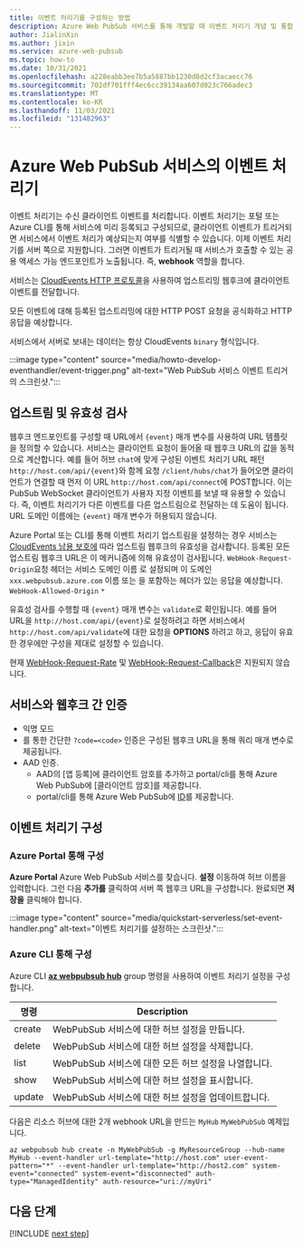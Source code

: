 ```yaml
---
title: 이벤트 처리기를 구성하는 방법
description: Azure Web PubSub 서비스를 통해 개발할 때 이벤트 처리기 개념 및 통합 소개에 대한 지침입니다.
author: JialinXin
ms.author: jixin
ms.service: azure-web-pubsub
ms.topic: how-to
ms.date: 10/31/2021
ms.openlocfilehash: a228eabb3ee7b5a5887bb1230d8d2cf3acaecc76
ms.sourcegitcommit: 702df701fff4ec6cc39134aa607d023c766adec3
ms.translationtype: MT
ms.contentlocale: ko-KR
ms.lasthandoff: 11/03/2021
ms.locfileid: "131482963"
---
```

# <a name="event-handler-in-azure-web-pubsub-service"></a>Azure Web PubSub 서비스의 이벤트 처리기

이벤트 처리기는 수신 클라이언트 이벤트를 처리합니다. 이벤트 처리기는 포털 또는 Azure CLI를 통해 서비스에 미리 등록되고 구성되므로, 클라이언트 이벤트가 트리거되면 서비스에서 이벤트 처리가 예상되는지 여부를 식별할 수 있습니다. 이제 이벤트 처리기를 서버 쪽으로 지원합니다. 그러면 이벤트가 트리거될 때 서비스가 호출할 수 있는 공용 액세스 가능 엔드포인트가 노출됩니다. 즉, **webhook** 역할을 합니다. 

서비스는 [CloudEvents HTTP 프로토콜](https://github.com/cloudevents/spec/blob/v1.0.1/http-protocol-binding.md)을 사용하여 업스트리밍 웹후크에 클라이언트 이벤트를 전달합니다.

모든 이벤트에 대해 등록된 업스트리밍에 대한 HTTP POST 요청을 공식화하고 HTTP 응답을 예상합니다. 

서비스에서 서버로 보내는 데이터는 항상 CloudEvents `binary` 형식입니다.

:::image type="content" source="media/howto-develop-eventhandler/event-trigger.png" alt-text="Web PubSub 서비스 이벤트 트리거의 스크린샷.":::

## <a name="upstream-and-validation"></a>업스트림 및 유효성 검사

웹후크 엔드포인트를 구성할 때 URL에서 `{event}` 매개 변수를 사용하여 URL 템플릿을 정의할 수 있습니다. 서비스는 클라이언트 요청이 들어올 때 웹후크 URL의 값을 동적으로 계산합니다. 예를 들어 허브 `chat`에 맞게 구성된 이벤트 처리기 URL 패턴 `http://host.com/api/{event}`와 함께 요청 `/client/hubs/chat`가 들어오면 클라이언트가 연결할 때 먼저 이 URL `http://host.com/api/connect`에 POST합니다. 이는 PubSub WebSocket 클라이언트가 사용자 지정 이벤트를 보낼 때 유용할 수 있습니다. 즉, 이벤트 처리기가 다른 이벤트를 다른 업스트림으로 전달하는 데 도움이 됩니다. URL 도메인 이름에는 `{event}` 매개 변수가 허용되지 않습니다.

Azure Portal 또는 CLI를 통해 이벤트 처리기 업스트림을 설정하는 경우 서비스는 [CloudEvents 남용 보호에](https://github.com/cloudevents/spec/blob/v1.0/http-webhook.md#4-abuse-protection) 따라 업스트림 웹후크의 유효성을 검사합니다. 등록된 모든 업스트림 웹후크 URL은 이 메커니즘에 의해 유효성이 검사됩니다. `WebHook-Request-Origin`요청 헤더는 서비스 도메인 이름 로 설정되며 이 도메인 `xxx.webpubsub.azure.com` 이름 또는 을 포함하는 헤더가 있는 응답을 예상합니다. `WebHook-Allowed-Origin` `*`

유효성 검사를 수행할 때 `{event}` 매개 변수는 `validate`로 확인됩니다. 예를 들어 URL을 `http://host.com/api/{event}`로 설정하려고 하면 서비스에서 `http://host.com/api/validate`에 대한 요청을 **OPTIONS** 하려고 하고, 응답이 유효한 경우에만 구성을 제대로 설정할 수 있습니다.

현재 [WebHook-Request-Rate](https://github.com/cloudevents/spec/blob/v1.0/http-webhook.md#414-webhook-request-rate) 및 [WebHook-Request-Callback](https://github.com/cloudevents/spec/blob/v1.0/http-webhook.md#413-webhook-request-callback)은 지원되지 않습니다.

## <a name="authentication-between-service-and-webhook"></a>서비스와 웹후크 간 인증

- 익명 모드
- 를 통한 간단한 `?code=<code>` 인증은 구성된 웹후크 URL을 통해 쿼리 매개 변수로 제공됩니다.
- AAD 인증. 
   - AAD의 [앱 등록]에 클라이언트 암호를 추가하고 portal/cli를 통해 Azure Web PubSub에 [클라이언트 암호]를 제공합니다.
   - portal/cli를 통해 Azure Web PubSub에 [ID](../app-service/overview-managed-identity.md?tabs=dotnet)를 제공합니다.

## <a name="configure-event-handler"></a>이벤트 처리기 구성

### <a name="configure-through-azure-portal"></a>Azure Portal 통해 구성

**Azure Portal** Azure Web PubSub 서비스를 찾습니다. **설정** 이동하여 허브 이름을 입력합니다. 그런 다음 **추가를** 클릭하여 서버 쪽 웹후크 URL을 구성합니다. 완료되면 **저장을** 클릭해야 합니다.

:::image type="content" source="media/quickstart-serverless/set-event-handler.png" alt-text="이벤트 처리기를 설정하는 스크린샷.":::

### <a name="configure-through-azure-cli"></a>Azure CLI 통해 구성

Azure CLI [**az webpubsub hub**](/cli/azure/webpubsub/hub) group 명령을 사용하여 이벤트 처리기 설정을 구성합니다.

명령 | Description
--|--
create | WebPubSub 서비스에 대한 허브 설정을 만듭니다.
delete | WebPubSub 서비스에 대한 허브 설정을 삭제합니다.
list   | WebPubSub 서비스에 대한 모든 허브 설정을 나열합니다.
show   | WebPubSub 서비스에 대한 허브 설정을 표시합니다.
update | WebPubSub 서비스에 대한 허브 설정을 업데이트합니다.

다음은 리소스 허브에 대한 2개 webhook URL을 만드는 `MyHub` `MyWebPubSub` 예제입니다.

```azurecli-interactive
az webpubsub hub create -n MyWebPubSub -g MyResourceGroup --hub-name MyHub --event-handler url-template="http://host.com" user-event-pattern="*" --event-handler url-template="http://host2.com" system-event="connected" system-event="disconnected" auth-type="ManagedIdentity" auth-resource="uri://myUri"
```

## <a name="next-steps"></a>다음 단계

[!INCLUDE [next step](includes/include-next-step.md)]
